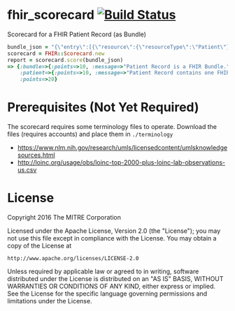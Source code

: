 # fhir_scorecard [![Build Status](https://travis-ci.org/fhir-crucible/fhir_scorecard.svg?branch=master)](https://travis-ci.org/fhir-crucible/fhir_scorecard)

Scorecard for a FHIR Patient Record (as Bundle)

```ruby
bundle_json = "{\"entry\":[{\"resource\":{\"resourceType\":\"Patient\"}}],\"resourceType\":\"Bundle\"}"
scorecard = FHIR::Scorecard.new
report = scorecard.score(bundle_json)
=> {:bundle=>{:points=>10, :message=>"Patient Record is a FHIR Bundle."},
    :patient=>{:points=>10, :message=>"Patient Record contains one FHIR Patient."},
    :points=>20}
```

# Prerequisites (Not Yet Required)

The scorecard requires some terminology files to operate. Download
the files (requires accounts) and place them in `./terminology`

- https://www.nlm.nih.gov/research/umls/licensedcontent/umlsknowledgesources.html
- http://loinc.org/usage/obs/loinc-top-2000-plus-loinc-lab-observations-us.csv

# License

Copyright 2016 The MITRE Corporation

Licensed under the Apache License, Version 2.0 (the "License");
you may not use this file except in compliance with the License.
You may obtain a copy of the License at

    http://www.apache.org/licenses/LICENSE-2.0

Unless required by applicable law or agreed to in writing, software
distributed under the License is distributed on an "AS IS" BASIS,
WITHOUT WARRANTIES OR CONDITIONS OF ANY KIND, either express or implied.
See the License for the specific language governing permissions and
limitations under the License.
